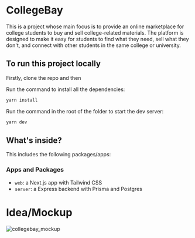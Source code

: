 # CollegeBay

This is a project whose main focus is to provide an online marketplace for college students to buy and sell college-related materials. The platform is designed to make it easy for students to find what they need, sell what they don't, and connect with other students in the same college or university.

## To run this project locally

Firstly, clone the repo and then

Run the command to install all the dependencies:

```sh
yarn install
```

Run the command in the root of the folder to start the dev server:

```sh
yarn dev
```

## What's inside?

This includes the following packages/apps:

### Apps and Packages

- `web`: a Next.js app with Tailwind CSS
- `server`: a Express backend with Prisma and Postgres

# Idea/Mockup

![collegebay_mockup](https://github.com/user-attachments/assets/0ed84545-c1c0-490d-a4f9-e0e0cf6ce646)
